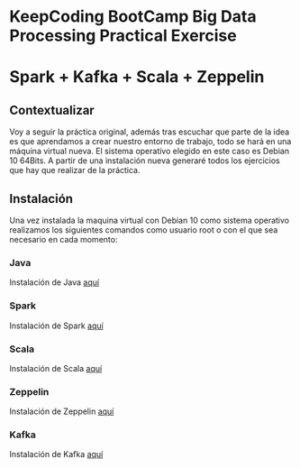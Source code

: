 # KeepCoding BootCamp Big Data Processing Practical Exercise

# Spark + Kafka + Scala + Zeppelin

## Contextualizar

Voy a seguir la práctica original, además tras escuchar que parte de la idea es que aprendamos a crear nuestro entorno de trabajo, todo se hará en una máquina virtual nueva. El sistema operativo elegido en este caso es Debian 10 64Bits. A partir de una instalación nueva generaré todos los ejercicios que hay que realizar de la práctica.

## Instalación

Una vez instalada la maquina virtual con Debian 10 como sistema operativo realizamos los siguientes comandos como usuario root o con el que sea necesario en cada momento:

### Java

Instalación de Java [aquí]()

### Spark

Instalación de Spark [aquí]()


### Scala 

Instalación de Scala [aquí]()

### Zeppelin

Instalación de Zeppelin [aquí]()

### Kafka

Instalación de Kafka [aquí]()